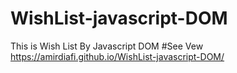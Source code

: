 # WishList-javascript-DOM
This is Wish List By Javascript DOM
#See Vew
https://amirdiafi.github.io/WishList-javascript-DOM/

